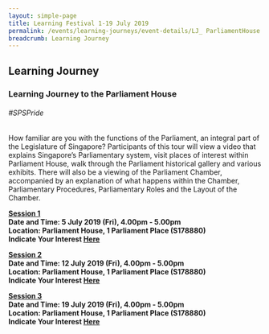 ```yaml
---
layout: simple-page
title: Learning Festival 1-19 July 2019
permalink: /events/learning-journeys/event-details/LJ_ ParliamentHouse
breadcrumb: Learning Journey
---
```


## Learning Journey 
### Learning Journey to the Parliament House

###### _#SPSPride_ 

How familiar are you with the functions of the Parliament, an integral part of the Legislature of Singapore? Participants of this tour will view a video that explains Singapore’s Parliamentary system, visit places of interest within Parliament House, walk through the Parliament historical gallery and various exhibits. There will also be a viewing of the Parliament Chamber, accompanied by an explanation of what happens within the Chamber, Parliamentary Procedures, Parliamentary Roles and the Layout of the Chamber.

<b><u>Session 1</u><br>
**Date and Time: 5 July 2019 (Fri), 4.00pm - 5.00pm** <br>
**Location: Parliament House, 1 Parliament Place (S178880)** <br>
**Indicate Your Interest [Here](https://www.eventbrite.sg/e/learning-journey-to-the-parliament-house-tickets-63103350821)** 

<b><u>Session 2</u><br>
**Date and Time: 12 July 2019 (Fri), 4.00pm - 5.00pm** <br>
**Location: Parliament House, 1 Parliament Place (S178880)** <br>
**Indicate Your Interest [Here](https://www.eventbrite.sg/e/learning-journey-to-the-parliament-house-2nd-run-tickets-63103619625)** 

<b><u>Session 3</u><br>
**Date and Time: 19 July 2019 (Fri), 4.00pm - 5.00pm** <br>
**Location: Parliament House, 1 Parliament Place (S178880)** <br>
**Indicate Your Interest [Here](https://www.eventbrite.sg/e/learning-journey-to-the-parliament-house-3rd-run-tickets-63103778099)** 

